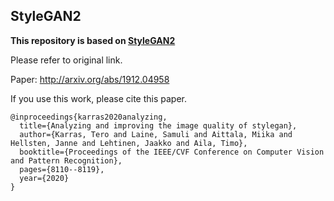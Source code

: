 ## StyleGAN2 

**This repository is based on [StyleGAN2](https://github.com/NVlabs/stylegan2)** 

Please refer to original link.

Paper: http://arxiv.org/abs/1912.04958

If you use this work, please cite this paper.

```
@inproceedings{karras2020analyzing,
  title={Analyzing and improving the image quality of stylegan},
  author={Karras, Tero and Laine, Samuli and Aittala, Miika and Hellsten, Janne and Lehtinen, Jaakko and Aila, Timo},
  booktitle={Proceedings of the IEEE/CVF Conference on Computer Vision and Pattern Recognition},
  pages={8110--8119},
  year={2020}
}
```